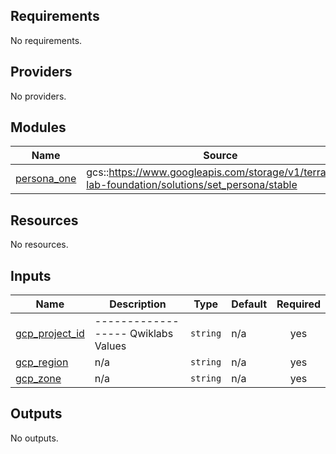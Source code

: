 ## Requirements

No requirements.

## Providers

No providers.

## Modules

| Name | Source | Version |
|------|--------|---------|
| <a name="module_persona_one"></a> [persona\_one](#module\_persona\_one) | gcs::https://www.googleapis.com/storage/v1/terraform-lab-foundation/solutions/set_persona/stable | n/a |

## Resources

No resources.

## Inputs

| Name | Description | Type | Default | Required |
|------|-------------|------|---------|:--------:|
| <a name="input_gcp_project_id"></a> [gcp\_project\_id](#input\_gcp\_project\_id) | ------------------  Qwiklabs Values | `string` | n/a | yes |
| <a name="input_gcp_region"></a> [gcp\_region](#input\_gcp\_region) | n/a | `string` | n/a | yes |
| <a name="input_gcp_zone"></a> [gcp\_zone](#input\_gcp\_zone) | n/a | `string` | n/a | yes |

## Outputs

No outputs.
